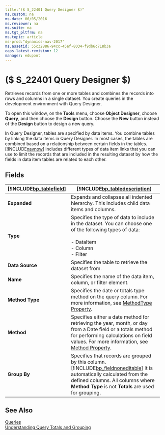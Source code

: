 ```yaml
---
title:"($ S_22401 Query Designer $)"
ms.custom: na
ms.date: 06/05/2016
ms.reviewer: na
ms.suite: na
ms.tgt_pltfrm: na
ms.topic: article
ms-prod:"dynamics-nav-2017"
ms.assetid: 55c32886-94cc-45ef-8034-f9db6c718b3a
caps.latest.revision: 12
manager: edupont
---
```

# ($ S_22401 Query Designer $)
Retrieves records from one or more tables and combines the records into rows and columns in a single dataset. You create queries in the development environment with Query Designer.  
  
 To open this window, on the **Tools** menu, choose **Object Designer**, choose **Query**, and then choose the **Design** button. Choose the **New** button instead of the **Design** button to design a new query.  
  
 In Query Designer, tables are specified by data items. You combine tables by linking the data items in Query Designer. In most cases, the tables are combined based on a relationship between certain fields in the tables. [!INCLUDE[navnow](includes/navnow_md.md)] includes different types of data item links that you can use to limit the records that are included in the resulting dataset by how the fields in data item tables are related to each other.  
  
## Fields  
  
|[!INCLUDE[bp_tablefield](includes/bp_tablefield_md.md)]|[!INCLUDE[bp_tabledescription](includes/bp_tabledescription_md.md)]|  
|---------------------------------|---------------------------------------|  
|**Expanded**|Expands and collapses all indented hierarchy. This includes child data items and columns.|  
|**Type**|Specifies the type of data to include in the dataset. You can choose one of the following types of data:<br /><br /> -   DataItem<br />-   Column<br />-   Filter|  
|**Data Source**|Specifies the table to retrieve the dataset from.|  
|**Name**|Specifies the name of the data item, column, or filter element.|  
|**Method Type**|Specifies the date or totals type method on the query column. For more information, see [MethodType Property](MethodType-Property.md).|  
|**Method**|Specifies either a date method for retrieving the year, month, or day from a Date field or a totals method for performing calculations on field values. For more information, see [Method Property](Method-Property.md).|  
|**Group By**|Specifies that records are grouped by this column. [!INCLUDE[bp_fieldnoneditable](includes/bp_fieldnoneditable_md.md)] It is automatically calculated from the defined columns. All columns where **Method Type** is not **Totals** are used for grouping.|  
  
## See Also  
 [Queries](Queries.md)   
 [Understanding Query Totals and Grouping](Understanding-Query-Totals-and-Grouping.md)